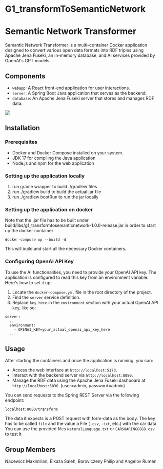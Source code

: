 # G1_transformToSemanticNetwork

# Semantic Network Transformer

Semantic Network Transformer is a multi-container Docker application designed to convert various open data formats into RDF triples using Apache Jena Fuseki, an in-memory database, and AI services provided by OpenAI's GPT models.

## Components

- `webapp`: A React front-end application for user interactions.
- `server`: A Spring Boot Java application that serves as the backend.
- `database`: An Apache Jena Fuseki server that stores and manages RDF data.

![](uml.png)

## Installation

### Prerequisites

- Docker and Docker Compose installed on your system.
- JDK 17 for compiling the Java application
- Node.js and npm for the web application

### Setting up the application locally

1. run gradle wrapper to build ./gradlew files
2. run ./gradlew build to build the actual jar file
3. run ./gradlew bootRun to run the jar locally

### Setting up the application on docker

Note that the .jar file has to be built under build/libs/g1_transformtosemanticnetwork-1.0.0-release.jar in order to start up the docker container

```
docker-compose up --build -d
```

This will build and start all the necessary Docker containers.

### Configuring OpenAI API Key

To use the AI functionalities, you need to provide your OpenAI API key. The application is configured to read this key from an environment variable. Here's how to set it up:

1. Locate the `docker-compose.yml` file in the root directory of the project.
2. Find the `server` service definition.
3. Replace `key_here` in the `environment` section with your actual OpenAI API key, like so:

```
server:
  ...
  environment:
    - OPENAI_KEY=your_actual_openai_api_key_here
  ...
```
## Usage

After starting the containers and once the application is running, you can:

- Access the web interface at `http://localhost:5173`.
- Interact with the backend server via `http://localhost:8080`.
- Manage the RDF data using the Apache Jena Fuseki dashboard at `http://localhost:3030`.
  (user=admin, password=admin)

You can send requests to the Spring REST Server via the following endpoint:

`localhost:8080/transform`

The data it expects is a POST request with form-data as the body.
The key has to be called `file` and the value a File (`.csv`, `.txt`, etc.) with the car data.
You can use the provided files `NaturalLanguage.txt` or `CARSHARINGGOGD.csv` to test it

## Group Members

Nacewicz Maximilian, Elkaza Saleh, Boroviczeny Philip and Angelov Rumen
